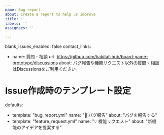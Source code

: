 ```yaml
---
name: Bug report
about: Create a report to help us improve
title: ''
labels: ''
assignees: ''

---
```


blank_issues_enabled: false
contact_links:
  - name: 質問・相談
    url: https://github.com/habitat-hub/board-game-prototype/discussions
    about: バグ報告や機能リクエスト以外の質問・相談はDiscussionsをご利用ください。

# Issue作成時のテンプレート設定
defaults:
  - template: "bug_report.yml"
    name: "🐛 バグ報告"
    about: "バグを報告する"
  - template: "feature_request.yml"
    name: "💡 機能リクエスト"
    about: "新機能のアイデアを提案する"
